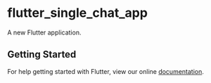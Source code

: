 # flutter_single_chat_app

A new Flutter application.

## Getting Started

For help getting started with Flutter, view our online
[documentation](https://flutter.io/).
